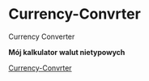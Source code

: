 # Currency-Convrter
Currency Converter

**Mój kalkulator walut nietypowych**

[Currency-Convrter]()

![]()
